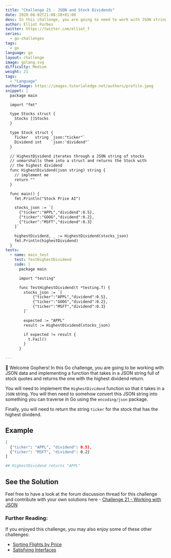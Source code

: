 ```yaml
---
title: "Challenge 21 - JSON and Stock Dividends"
date: 2020-08-02T21:08:18+01:00
desc: In this challenge, you are going to need to work with JSON strings and parse JSON in Go in order to retrieve the highest dividend stocks!
author: Elliot Forbes
twitter: https://twitter.com/elliot_f
series:
  - go-challenges
tags:
  - go
language: go
layout: challenge
image: golang.svg
difficulty: Medium
weight: 21
tags:
  - "Language"
authorImage: https://images.tutorialedge.net/authors/profile.jpeg
snippet: |
  package main

  import "fmt"

  type Stocks struct {
    Stocks []Stocks
  }

  type Stock struct {
    Ticker   string `json:"ticker"`
    Dividend int    `json:'dividend"`
  }

  // HighestDividend iterates through a JSON string of stocks
  // unmarshalls them into a struct and returns the Stock with
  // the highest dividend
  func HighestDividend(json string) string {
    // implement me
    return ""
  }

  func main() {
    fmt.Println("Stock Price AI")

    stocks_json := `[
      {"ticker":"APPL","dividend":0.5},
      {"ticker":"GOOG","dividend":0.2},
      {"ticker":"MSFT","dividend":0.3}
    ]`

    highestDividend, _ := HighestDividend(stocks_json)
    fmt.Println(highestDividend)
  }
tests:
  - name: main_test
    test: TestHighestDividend
    code: |
      package main

      import "testing"

      func TestHighestDividend(t *testing.T) {
        stocks_json := `[
            {"ticker":"APPL","dividend":0.5},
            {"ticker":"GOOG","dividend":0.2},
            {"ticker":"MSFT","dividend":0.3}
        ]`

        expected := "APPL"
        result := HighestDividend(stocks_json)

        if expected != result {
          t.Fail()
        }
      }

---
```


👋 Welcome Gophers! In this Go challenge, you are going to be working with JSON data and implementing a function that takes in a JSON string full of stock quotes and returns the one with the highest dividend return. 

You will need to implement the `HighestDividend` function so that it takes in a `JSON` string. You will then need to somehow convert this JSON string into something you can traverse in Go using the `encoding/json` package.

Finally, you will need to return the string `ticker` for the stock that has the highest dividend. 

## Example

```bash
[
  {"ticker": "APPL", "dividend": 0.5},
  {"ticker": "MSFT", "dividend": 0.2}
]

## HighestDividend returns "APPL"
```

## See the Solution

Feel free to have a look at the forum discussion thread for this challenge and contribute with your own solutions here - [Challenge 21 - Working with JSON](https://discuss.tutorialedge.net/t/challenge-21-json-and-stock-dividends/63) 

### Further Reading:

If you enjoyed this challenge, you may also enjoy some of these other challenges:

* [Sorting Flights by Price](/challenges/go/sort-by-price/)
* [Satisfying Interfaces](/challenges/go/interfaces/)